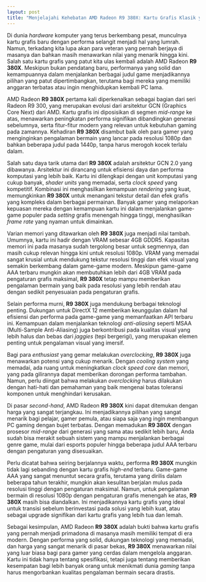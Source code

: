 ```yaml
---
layout: post
title: "Menjelajahi Kehebatan AMD Radeon R9 380X: Kartu Grafis Klasik yang Masih Relevan"
---
```


Di dunia *hardware* komputer yang terus berkembang pesat, munculnya kartu grafis baru dengan performa selangit menjadi hal yang lumrah. Namun, terkadang kita lupa akan para veteran yang pernah berjaya di masanya dan bahkan masih menawarkan nilai yang menarik hingga kini. Salah satu kartu grafis yang patut kita ulas kembali adalah AMD Radeon **R9 380X**. Meskipun bukan pendatang baru, performanya yang solid dan kemampuannya dalam menjalankan berbagai judul game menjadikannya pilihan yang patut dipertimbangkan, terutama bagi mereka yang memiliki anggaran terbatas atau ingin menghidupkan kembali PC lama.

AMD Radeon **R9 380X** pertama kali diperkenalkan sebagai bagian dari seri Radeon R9 300, yang merupakan evolusi dari arsitektur GCN (Graphics Core Next) dari AMD. Kartu grafis ini diposisikan di segmen *mid-range* ke atas, menawarkan peningkatan performa signifikan dibandingkan generasi sebelumnya, serta fitur-fitur modern yang relevan untuk kebutuhan gaming pada zamannya. Kehadiran **R9 380X** disambut baik oleh para gamer yang menginginkan pengalaman bermain yang lancar pada resolusi 1080p dan bahkan beberapa judul pada 1440p, tanpa harus merogoh kocek terlalu dalam.

Salah satu daya tarik utama dari **R9 380X** adalah arsitektur GCN 2.0 yang dibawanya. Arsitektur ini dirancang untuk efisiensi daya dan performa komputasi yang lebih baik. Kartu ini dilengkapi dengan unit komputasi yang cukup banyak, *shader units* yang memadai, serta *clock speed* yang kompetitif. Kombinasi ini menghasilkan kemampuan *rendering* yang kuat, memungkinkan **R9 380X** untuk menangani tekstur detail dan efek grafis yang kompleks dalam berbagai permainan. Banyak gamer yang melaporkan kepuasan mereka dengan kemampuan kartu ini dalam menjalankan game-game populer pada *setting* grafis menengah hingga tinggi, menghasilkan *frame rate* yang nyaman untuk dimainkan.

Varian memori yang ditawarkan oleh **R9 380X** juga menjadi nilai tambah. Umumnya, kartu ini hadir dengan VRAM sebesar 4GB GDDR5. Kapasitas memori ini pada masanya sudah tergolong besar untuk segmennya, dan masih cukup relevan hingga kini untuk resolusi 1080p. VRAM yang memadai sangat krusial untuk mendukung tekstur resolusi tinggi dan efek visual yang semakin berkembang dalam game-game modern. Meskipun game-game AAA terbaru mungkin akan membutuhkan lebih dari 4GB VRAM pada pengaturan grafis maksimal, **R9 380X** tetap mampu memberikan pengalaman bermain yang baik pada resolusi yang lebih rendah atau dengan sedikit penyesuaian pada pengaturan grafis.

Selain performa murni, **R9 380X** juga mendukung berbagai teknologi penting. Dukungan untuk DirectX 12 memberikan keunggulan dalam hal efisiensi dan performa pada game-game yang memanfaatkan API terbaru ini. Kemampuan dalam menjalankan teknologi *anti-aliasing* seperti MSAA (Multi-Sample Anti-Aliasing) juga berkontribusi pada kualitas visual yang lebih halus dan bebas dari *jaggies* (tepi bergerigi), yang merupakan elemen penting untuk pengalaman visual yang imersif.

Bagi para *enthusiast* yang gemar melakukan *overclocking*, **R9 380X** juga menawarkan potensi yang cukup menarik. Dengan *cooling system* yang memadai, ada ruang untuk meningkatkan *clock speed* *core* dan memori, yang pada gilirannya dapat memberikan dorongan performa tambahan. Namun, perlu diingat bahwa melakukan *overclocking* harus dilakukan dengan hati-hati dan pemahaman yang baik mengenai batas toleransi komponen untuk menghindari kerusakan.

Di pasar *second-hand*, AMD Radeon **R9 380X** kini dapat ditemukan dengan harga yang sangat terjangkau. Ini menjadikannya pilihan yang sangat menarik bagi pelajar, gamer pemula, atau siapa saja yang ingin membangun PC gaming dengan bujet terbatas. Dengan memadukan **R9 380X** dengan prosesor *mid-range* dari generasi yang sama atau sedikit lebih baru, Anda sudah bisa merakit sebuah sistem yang mampu menjalankan berbagai genre game, mulai dari esports populer hingga beberapa judul AAA terbaru dengan pengaturan yang disesuaikan.

Perlu dicatat bahwa seiring berjalannya waktu, performa **R9 380X** mungkin tidak lagi sebanding dengan kartu grafis *high-end* terbaru. Game-game AAA yang sangat menuntut secara grafis, terutama yang dirilis dalam beberapa tahun terakhir, mungkin akan kesulitan berjalan mulus pada resolusi tinggi dengan pengaturan maksimal. Namun, untuk pengalaman bermain di resolusi 1080p dengan pengaturan grafis menengah ke atas, **R9 380X** masih bisa diandalkan. Ini menjadikannya kartu grafis yang ideal untuk transisi sebelum berinvestasi pada solusi yang lebih kuat, atau sebagai upgrade signifikan dari kartu grafis yang lebih tua dan lemah.

Sebagai kesimpulan, AMD Radeon **R9 380X** adalah bukti bahwa kartu grafis yang pernah menjadi primadona di masanya masih memiliki tempat di era modern. Dengan performa yang solid, dukungan teknologi yang memadai, dan harga yang sangat menarik di pasar bekas, **R9 380X** menawarkan nilai yang luar biasa bagi para gamer yang cerdas dalam mengelola anggaran. Kartu ini tidak hanya tentang spesifikasi, tetapi juga tentang memberikan kesempatan bagi lebih banyak orang untuk menikmati dunia *gaming* tanpa harus mengorbankan kualitas pengalaman bermain secara drastis.
